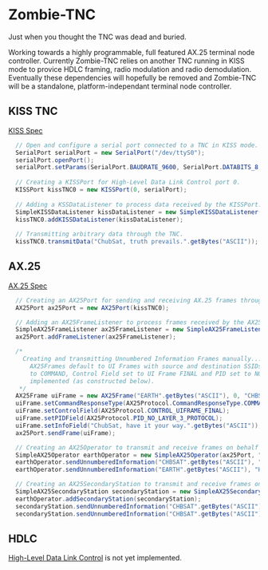 Zombie-TNC
==========
  
Just when you thought the TNC was dead and buried.  
  
Working towards a highly programmable, full featured AX.25 terminal node
controller. Currently Zombie-TNC relies on another TNC running in KISS
mode to provice HDLC framing, radio modulation and radio demodulation.
Eventually these dependencies will hopefully be removed and Zombie-TNC
will be a standalone, platform-independant terminal node controller.  
  
KISS TNC
---------
[KISS Spec](http://www.ka9q.net/papers/kiss.html)  
  
```java
  // Open and configure a serial port connected to a TNC in KISS mode.
  SerialPort serialPort = new SerialPort("/dev/ttyS0");
  serialPort.openPort();
  serialPort.setParams(SerialPort.BAUDRATE_9600, SerialPort.DATABITS_8, SerialPort.STOPBITS_1, SerialPort.PARITY_NONE);
  
  // Creating a KISSPort for High-Level Data Link Control port 0.
  KISSPort kissTNC0 = new KISSPort(0, serialPort);
  
  // Adding a KSSDataListener to process data received by the KISSPort.
  SimpleKISSDataListener kissDataListener = new SimpleKISSDataListener();
  kissTNC0.addKISSDataListener(kissDataListener);
  
  // Transmitting arbitrary data through the TNC.
  kissTNC0.transmitData("ChubSat, truth prevails.".getBytes("ASCII"));
```
  
AX.25
---------
[AX.25 Spec](http://www.tapr.org/pub_ax25.html#2.4.1.2)  
  
```java
  // Creating an AX25Port for sending and receiving AX.25 frames through a KISSPort.
  AX25Port ax25Port = new AX25Port(kissTNC0);

  // Adding an AX25FrameListener to process frames received by the AX25Port.
  SimpleAX25FrameListener ax25FrameListener = new SimpleAX25FrameListener();
  ax25Port.addFrameListener(ax25FrameListener);

  /*
    Creating and transmitting Unnumbered Information Frames manually...
      AX25Frames default to UI Frames with source and destination SSIDs set to 0, C-bits set
      to COMMAND, Control Field set to UI Frame FINAL and PID set to NO LAYER 3 PROTOCOL
      implemented (as constructed below).
   */
  AX25Frame uiFrame = new AX25Frame("EARTH".getBytes("ASCII"), 0, "CHBSAT".getBytes("ASCII"), 0);
  uiFrame.setCommandResponseType(AX25Protocol.CommandResponseType.COMMAND);
  uiFrame.setControlField(AX25Protocol.CONTROL_UIFRAME_FINAL);
  uiFrame.setPIDField(AX25Protocol.PID_NO_LAYER_3_PROTOCOL);
  uiFrame.setInfoField("ChubSat, have it your way.".getBytes("ASCII"));
  ax25Port.sendFrame(uiFrame);

  // Creating an AX25Operator to transmit and receive frames on behalf of call sign: EARTH.
  SimpleAX25Operator earthOperator = new SimpleAX25Operator(ax25Port, "EARTH".getBytes("ASCII"));
  earthOperator.sendUnnumberedInformation("CHBSAT".getBytes("ASCII"), "ChubSat, like tears in the rain.".getBytes("ASCII"));
  earthOperator.sendUnnumberedInformation("EARTH".getBytes("ASCII"), "Hello Earth, this is Earth.".getBytes("ASCII"));

  // Creating an AX25SecondaryStation to transmit and receive frames on behalf of Operator: EARTH, SSID: 4.
  SimpleAX25SecondaryStation secondaryStation = new SimpleAX25SecondaryStation(4);
  earthOperator.addSecondaryStation(secondaryStation);
  secondaryStation.sendUnnumberedInformation("CHBSAT".getBytes("ASCII"), "Hello CHBSAT SSID default, this is EARTH SSID 4.".getBytes("ASCII"));
  secondaryStation.sendUnnumberedInformation("CHBSAT".getBytes("ASCII"), 4, "Hello CHBSAT SSID 4, this is EARTH SSID 4.".getBytes("ASCII"));

```
  
HDLC
---------
[High-Level Data Link Control](https://en.wikipedia.org/wiki/High-Level_Data_Link_Control)
is not yet implemented.

